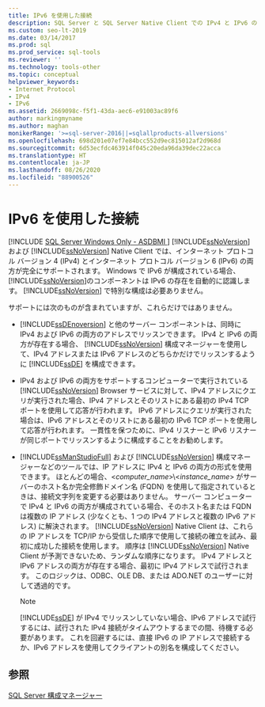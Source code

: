 ```yaml
---
title: IPv6 を使用した接続
description: SQL Server と SQL Server Native Client での IPv4 と IPv6 のサポートについて説明します。また、使用するアドレスのデータベース エンジンを構成する方法を確認します。
ms.custom: seo-lt-2019
ms.date: 03/14/2017
ms.prod: sql
ms.prod_service: sql-tools
ms.reviewer: ''
ms.technology: tools-other
ms.topic: conceptual
helpviewer_keywords:
- Internet Protocol
- IPv4
- IPv6
ms.assetid: 2669098c-f5f1-43da-aec6-e91003ac89f6
author: markingmyname
ms.author: maghan
monikerRange: '>=sql-server-2016||=sqlallproducts-allversions'
ms.openlocfilehash: 698d201e07ef7e84bcc552d9ec815012af2d968d
ms.sourcegitcommit: 6d53ecfdc463914f045c20eda96da39dec22acca
ms.translationtype: HT
ms.contentlocale: ja-JP
ms.lasthandoff: 08/26/2020
ms.locfileid: "88900526"
---
```

# <a name="connecting-using-ipv6"></a>IPv6 を使用した接続
[!INCLUDE [SQL Server Windows Only - ASDBMI ](../../includes/applies-to-version/sql-windows-only-asdbmi.md)]
  [!INCLUDE[ssNoVersion](../../includes/ssnoversion-md.md)] および [!INCLUDE[ssNoVersion](../../includes/ssnoversion-md.md)] Native Client では、インターネット プロトコル バージョン 4 (IPv4) とインターネット プロトコル バージョン 6 (IPv6) の両方が完全にサポートされます。 Windows で IPv6 が構成されている場合、 [!INCLUDE[ssNoVersion](../../includes/ssnoversion-md.md)]のコンポーネントは IPv6 の存在を自動的に認識します。 [!INCLUDE[ssNoVersion](../../includes/ssnoversion-md.md)] で特別な構成は必要ありません。  
  
 サポートには次のものが含まれていますが、これらだけではありません。  
  
-   [!INCLUDE[ssDEnoversion](../../includes/ssdenoversion-md.md)] と他のサーバー コンポーネントは、同時に IPv4 および IPv6 の両方のアドレスでリッスンできます。 IPv4 と IPv6 の両方が存在する場合、 [!INCLUDE[ssNoVersion](../../includes/ssnoversion-md.md)] 構成マネージャーを使用して、IPv4 アドレスまたは IPv6 アドレスのどちらかだけでリッスンするように [!INCLUDE[ssDE](../../includes/ssde-md.md)] を構成できます。  
  
-   IPv4 および IPv6 の両方をサポートするコンピューターで実行されている [!INCLUDE[ssNoVersion](../../includes/ssnoversion-md.md)] Browser サービスに対して、IPv4 アドレスにクエリが実行された場合、IPv4 アドレスとそのリストにある最初の IPv4 TCP ポートを使用して応答が行われます。 IPv6 アドレスにクエリが実行された場合は、IPv6 アドレスとそのリストにある最初の IPv6 TCP ポートを使用して応答が行われます。 一貫性を保つために、IPv4 リスナーと IPv6 リスナーが同じポートでリッスンするように構成することをお勧めします。  
  
-   [!INCLUDE[ssManStudioFull](../../includes/ssmanstudiofull-md.md)] および [!INCLUDE[ssNoVersion](../../includes/ssnoversion-md.md)] 構成マネージャーなどのツールでは、IP アドレスに IPv4 と IPv6 の両方の形式を使用できます。 ほとんどの場合、\<*computer_name*>\\<*instance_name*> がサーバーのホスト名か完全修飾ドメイン名 (FQDN) を使用して指定されているときは、接続文字列を変更する必要はありません。 サーバー コンピューターで IPv4 と IPv6 の両方が構成されている場合、そのホスト名または FQDN は複数の IP アドレス (少なくとも、1 つの IPv4 アドレスと複数の IPv6 アドレス) に解決されます。 [!INCLUDE[ssNoVersion](../../includes/ssnoversion-md.md)] Native Client は、これらの IP アドレスを TCP/IP から受信した順序で使用して接続の確立を試み、最初に成功した接続を使用します。 順序は [!INCLUDE[ssNoVersion](../../includes/ssnoversion-md.md)] Native Client が予測できないため、ランダムな順序になります。 IPv4 アドレスと IPv6 アドレスの両方が存在する場合、最初に IPv4 アドレスで試行されます。 このロジックは、ODBC、OLE DB、または ADO.NET のユーザーに対して透過的です。  
  
    > [!NOTE]  
    >  [!INCLUDE[ssDE](../../includes/ssde-md.md)] が IPv4 でリッスンしていない場合、IPv6 アドレスで試行するには、試行された IPv4 接続がタイムアウトするまでの間、待機する必要があります。 これを回避するには、直接 IPv6 の IP アドレスで接続するか、IPv6 アドレスを使用してクライアントの別名を構成してください。  
  
## <a name="see-also"></a>参照  
 [SQL Server 構成マネージャー](../../relational-databases/sql-server-configuration-manager.md)  
  
  
